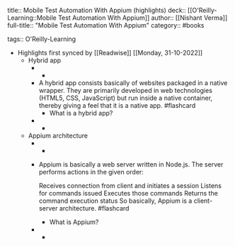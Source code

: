 title:: Mobile Test Automation With Appium (highlights)
deck:: [[O'Reilly-Learning::Mobile Test Automation With Appium]]
author:: [[Nishant Verma]]
full-title:: "Mobile Test Automation With Appium"
category:: #books

tags:: O'Reilly-Learning

- Highlights first synced by [[Readwise]] [[Monday, 31-10-2022]]
	- Hybrid app
		- -
		- A hybrid app consists basically of websites packaged in a native wrapper. They are primarily developed in web technologies (HTML5, CSS, JavaScript) but run inside a native container, thereby giving a feel that it is a native app. #flashcard
			- What is a hybrid app?
		- -
	- Appium architecture
		- -
		- Appium is basically a web server written in Node.js. The server performs actions in the given order:
		  
		  Receives connection from client and initiates a session
		  Listens for commands issued
		  Executes those commands
		  Returns the command execution status
		  So basically, Appium is a client-server architecture. #flashcard
			- What is Appium?
		- -